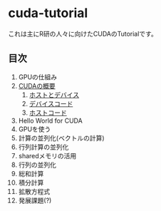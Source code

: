 # cuda-tutorial
これは主にR研の人々に向けたCUDAのTutorialです。

## 目次
1. GPUの仕組み
1. [CUDAの概要](./2.0.md)
    1. [ホストとデバイス](./2.1.md)
    1. [デバイスコード](./2.2.md)
    1. [ホストコード](./2.3.md)
3. Hello World for CUDA
4. GPUを使う
5. 計算の並列化(ベクトルの計算)
6. 行列計算の並列化
7. sharedメモリの活用
8. 行列の並列化
9. 総和計算
10. 積分計算
11. 拡散方程式
12. 発展課題(?)